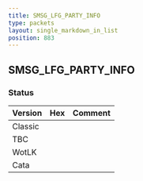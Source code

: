 ```yaml
---
title: SMSG_LFG_PARTY_INFO
type: packets
layout: single_markdown_in_list
position: 883
---
```


## SMSG_LFG_PARTY_INFO

### Status

Version | Hex | Comment
---------- | ---------- | ---------- 
Classic |  |  
TBC |  |  
WotLK |  |  
Cata |  |  

